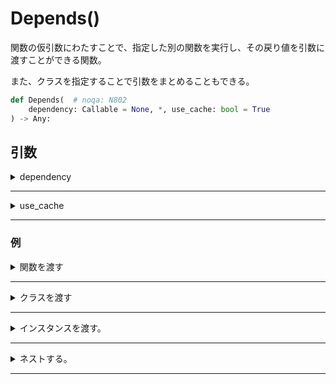 # Depends()

関数の仮引数にわたすことで、指定した別の関数を実行し、その戻り値を引数に渡すことができる関数。

また、クラスを指定することで引数をまとめることもできる。


```python
def Depends(  # noqa: N802
    dependency: Callable = None, *, use_cache: bool = True
) -> Any:
```

## 引数

<details><summary>dependency</summary>

引数を受け取り、引数を返す関数やクラスなどを指定する

```python
dependency: Callable = None
```

</details>

***

<details><summary>use_cache</summary>

引数を受け取り、引数を返す関数やクラスなどを指定する

```python
use_cache: bool = True
```

</details>

***

### 例

<details><summary>関数を渡す</summary>

```python
from typing import Optional
from fastapi import Depends, FastAPI
app = FastAPI()

async def common_parameters(q: Optional[str] = None, skip: int = 0, limit: int = 100):
    return {'q': q, 'skip': skip, 'limit': limit}

@app.get('/items/')
async def read_items(commons: dict = Depends(common_parameters)):
    return commons

@app.get('/users/')
async def read_users(commons: dict = Depends(common_parameters)):
    return commons
```

</details>

***

<details><summary>クラスを渡す</summary>

クラスでパラメータをまとめることもできます。

`dependency`に渡されるクラスが宣言されている型(クラス)と同じであれば、引数を省略することができます。

```python
from typing import Optional
from fastapi import Depends, FastAPI
app = FastAPI()

fake_items_db = [{'item_name': 'Foo'}, {'item_name': 'Bar'}, {'item_name': 'Baz'}]

class CommonQueryParams:
    def __init__(self, q: Optional[str] = None, skip: int = 0, limit: int = 100):
        self.q = q
        self.skip = skip
        self.limit = limit

@app.get('/items/')
async def read_items(commons: CommonQueryParams = Depends()):
    response = {}
    if commons.q:
        response.update({'q': commons.q})
    items = fake_items_db[commons.skip:commons.skip + commons.limit]
    response.update({'items': items})
    return response
```

</details>

***

<details><summary>インスタンスを渡す。</summary>

`__call__`を定義することでインスタンス関数として渡すことができる。

```python
from fastapi import Depends, FastAPI

app = FastAPI()


class FixedContentQueryChecker:
    def __init__(self, fixed_content: str):
        self.fixed_content = fixed_content

    def __call__(self, q: str = ""):
        if q:
            return self.fixed_content in q
        return False


checker = FixedContentQueryChecker("bar")


@app.get("/query-checker/")
async def read_query_check(fixed_content_included: bool = Depends(checker)):
    return {"fixed_content_in_query": fixed_content_included}
```

</details>

***

<details><summary>ネストする。</summary>

最終的にルーティングされた関数に収束しなければならない。

```python
def get_storage_client() -> storage.Client:
    credentials = service_account.Credentials.from_service_account_info(
        json.loads(settings.cloud_storage_credentials_json),
    )
    storage_client = storage.Client(
        project=credentials.project_id,
        credentials=credentials,
    )
    return storage_client


def get_storage_bucket(
    storage_client: storage.Client = Depends(get_storage_client)
) -> storage.Bucket:
    storage_bucket = storage_client.get_bucket(settings.cloud_storage_bucket)
    return storage_bucket


@app.delete('/images/path:path')
async def(
    storage_bucket: storage.Bucket = Depends(get_storage_bucket),
    path: str = Path(...)
):
    blob = storage_bucket.get_blob(path)
    blob.delete()

```

</details>

***
